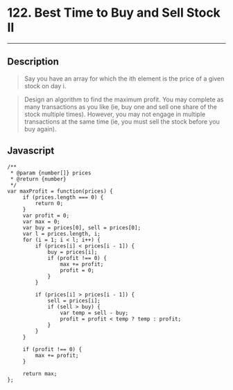 # 122. Best Time to Buy and Sell Stock II

---

## Description

> Say you have an array for which the ith element is the price of a given stock on day i.

> Design an algorithm to find the maximum profit. You may complete as many transactions as you like (ie, buy one and sell one share of the stock multiple times). However, you may not engage in multiple transactions at the same time (ie, you must sell the stock before you buy again).

## Javascript

```
/**
 * @param {number[]} prices
 * @return {number}
 */
var maxProfit = function(prices) {
     if (prices.length === 0) {
         return 0;
     }
     var profit = 0;
     var max = 0;
     var buy = prices[0], sell = prices[0];
     var l = prices.length, i;
     for (i = 1; i < l; i++) {
         if (prices[i] < prices[i - 1]) {
             buy = prices[i];
             if (profit !== 0) {
                 max += profit;
                 profit = 0;
             }
         }

         if (prices[i] > prices[i - 1]) {
             sell = prices[i];
             if (sell > buy) {
                 var temp = sell - buy;
                 profit = profit < temp ? temp : profit;
             }
         }
     }

     if (profit !== 0) {
         max += profit;
     }

     return max;
};
```
